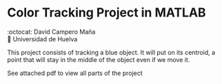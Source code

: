 # Color Tracking Project in MATLAB
:octocat: David Campero Maña  
:school: Universidad de Huelva  

This project consists of tracking a blue object. It will put on its centroid, a point that will stay in the middle of the object even if we move it.

See attached pdf to view all parts of the project
